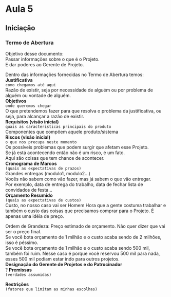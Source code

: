 # Aula 5

## Iniciação

### Termo de Abertura
Objetivo desse documento:  
Passar informações sobre o que é o Projeto.  
E dar poderes ao Gerente de Projeto.  

Dentro das informações fornecidas no Termo de Abertura temos:  
**Justificativa**  
`como chegamos até aqui`  
Razão de existir, seja por necessidade de alguém ou por problema de alguém ou vontade de alguém.  
**Objetivos**  
`onde queremos chegar`  
O que pretendemos fazer para que resolva o problema da justificativa, ou seja, para alcançar a razão de existir.  
**Requisitos (visão inicial)**  
`quais as caracteristicas principais do produto`  
Componentes que compôem aquele produto/sistema  
**Riscos (visão inicial)**  
`o que nos precupa neste momento`  
Os possíveis problemas que podem surgir que afetam esse Projeto.  
Se já está acontecendo então não é um risco, é um fato.  
Aqui são coisas que tem chance de acontecer.  
**Cronograma de Marcos**  
`(quais as expectativas de prazos)`  
Grandes entregas (modulo1, modulo2...)  
Vocês não sabem como vão fazer, mas já sabem o que vão entregar.  
Por exemplo, data de entrega do trabalho, data de fechar lista de convidados de festa...  
**Orçamento Resumido**  
`(quais as expectativas de custos)`  
Custo, no nosso caso vai ser Homem Hora que a gente costuma trabalhar e também o custo das coisas que precisamos comprar para o Projeto. É apenas uma idéia de preço.  

Ordem de Grandeza: Preço estimado de orçamento. Não quer dizer que vai ser o preço final.  
Se você bota orçamento de 1 milhão e o custo acaba sendo de 2 milhões, isso é péssimo.  
Se você bota orçamento de 1 milhão e o custo acaba sendo 500 mil, também foi ruim. Nesse caso é porque você reservou 500 mil para nada, esses 500 mil podiam estar indo para outros projetos.  
**Designação do Gerente de Projetos e do Patrocinador**  
?
**Premissas**  
`(verdades assumidas)`  

**Restrições**  
`(fatores que limitam as minhas escolhas)`  
